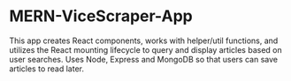 # MERN-ViceScraper-App
This app creates React components, works with helper/util functions, and utilizes the React mounting lifecycle to query and display articles based on user searches. Uses Node, Express and MongoDB so that users can save articles to read later.
